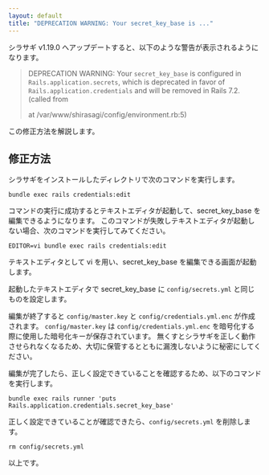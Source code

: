 ```yaml
---
layout: default
title: "DEPRECATION WARNING: Your secret_key_base is ..."
---
```


シラサギ v1.19.0 へアップデートすると、以下のような警告が表示されるようになります。

> DEPRECATION WARNING: Your `secret_key_base` is configured in `Rails.application.secrets`, which is deprecated in favor of `Rails.application.credentials` and will be removed in Rails 7.2. (called from <main> at /var/www/shirasagi/config/environment.rb:5)

この修正方法を解説します。

## 修正方法

シラサギをインストールしたディレクトリで次のコマンドを実行します。

~~~
bundle exec rails credentials:edit
~~~

コマンドの実行に成功するとテキストエディタが起動して、secret_key_base を編集できるようになります。
このコマンドが失敗しテキストエディタが起動しない場合、次のコマンドを実行してみてください。

~~~
EDITOR=vi bundle exec rails credentials:edit
~~~

テキストエディタとして vi を用い、secret_key_base を編集できる画面が起動します。

起動したテキストエディタで secret_key_base に `config/secrets.yml` と同じものを設定します。

編集が終了すると `config/master.key` と `config/credentials.yml.enc` が作成されます。
`config/master.key` は `config/credentials.yml.enc` を暗号化する際に使用した暗号化キーが保存されています。
無くすとシラサギを正しく動作させられなくなるため、大切に保管するとともに漏洩しないように秘密にしてください。

編集が完了したら、正しく設定できていることを確認するため、以下のコマンドを実行します。

~~~
bundle exec rails runner 'puts Rails.application.credentials.secret_key_base'
~~~

正しく設定できていることが確認できたら、`config/secrets.yml` を削除します。

~~~
rm config/secrets.yml
~~~

以上です。
